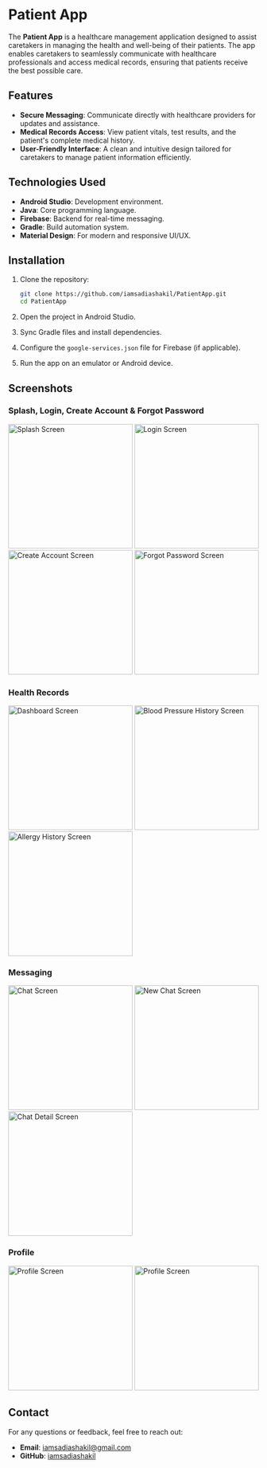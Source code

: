 # Patient App

The **Patient App** is a healthcare management application designed to assist caretakers in managing the health and well-being of their patients. The app enables caretakers to seamlessly communicate with healthcare professionals and access medical records, ensuring that patients receive the best possible care.

## Features

- **Secure Messaging**: Communicate directly with healthcare providers for updates and assistance.
- **Medical Records Access**: View patient vitals, test results, and the patient's complete medical history.
- **User-Friendly Interface**: A clean and intuitive design tailored for caretakers to manage patient information efficiently.

## Technologies Used

- **Android Studio**: Development environment.
- **Java**: Core programming language.
- **Firebase**: Backend for real-time messaging.
- **Gradle**: Build automation system.
- **Material Design**: For modern and responsive UI/UX.

## Installation

1. Clone the repository:
   ```bash
   git clone https://github.com/iamsadiashakil/PatientApp.git
   cd PatientApp
   ```

2. Open the project in Android Studio.

3. Sync Gradle files and install dependencies.

4. Configure the `google-services.json` file for Firebase (if applicable).

5. Run the app on an emulator or Android device.

## Screenshots

### Splash, Login, Create Account & Forgot Password
<img src="https://github.com/user-attachments/assets/b4dcaa8b-ef67-4d0e-932e-a63adc45ae1b" alt="Splash Screen" width="250"/>
<img src="https://github.com/user-attachments/assets/93a1bde7-d97e-4697-88d3-48ee6b4886c3" alt="Login Screen" width="250"/>
<img src="https://github.com/user-attachments/assets/c6990676-dcc9-4368-a2ad-d59b87ff4977" alt="Create Account Screen" width="250"/>
<img src="https://github.com/user-attachments/assets/54a5e328-e675-4afa-8d12-88fb8829530a" alt="Forgot Password Screen" width="250"/>

### Health Records
<img src="https://github.com/user-attachments/assets/e355fe55-c78b-4668-9c37-f46109237f99" alt="Dashboard Screen" width="250"/>
<img src="https://github.com/user-attachments/assets/067a6bdf-e047-480f-9865-f1b27d54d2c7" alt="Blood Pressure History Screen" width="250"/>
<img src="https://github.com/user-attachments/assets/4ee869b1-b94c-44a5-8134-363cdbb6f106" alt="Allergy History Screen" width="250"/>

### Messaging
<img src="https://github.com/user-attachments/assets/d985732a-f51c-4fed-bd77-27f67244ec1c" alt="Chat Screen" width="250"/>
<img src="https://github.com/user-attachments/assets/139eefbe-dde5-40fe-9ff6-d18d7217997e" alt="New Chat Screen" width="250"/>
<img src="https://github.com/user-attachments/assets/7a0ecede-ec90-4438-bcd1-93a9b476c731" alt="Chat Detail Screen" width="250"/>

### Profile
<img src="https://github.com/user-attachments/assets/1c2c5431-d540-4875-b821-2ab57f70431b" alt="Profile Screen" width="250"/>
<img src="https://github.com/user-attachments/assets/405a8e93-e2a6-4490-828d-67693a7cc2ff" alt="Profile Screen" width="250"/>

## Contact

For any questions or feedback, feel free to reach out:

- **Email**: [iamsadiashakil@gmail.com](mailto:iamsadiashakil@gmail.com)
- **GitHub**: [iamsadiashakil](https://github.com/iamsadiashakil)
